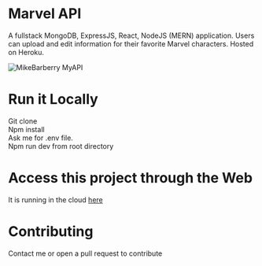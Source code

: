 # Marvel API
A fullstack MongoDB, ExpressJS, React, NodeJS (MERN) application. Users can upload and edit information for their favorite Marvel characters. Hosted on Heroku.

![MikeBarberry MyAPI](https://i.imgur.com/1K4Xj67.png)

# Run it Locally 
Git clone <br>
Npm install <br>
Ask me for .env file. <br>
Npm run dev from root directory <br>

# Access this project through the Web
It is running in the cloud [here](https://my-api-heroku-1.herokuapp.com)

# Contributing
Contact me or open a pull request to contribute 
